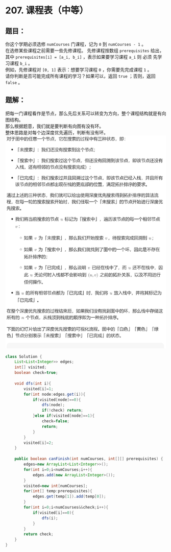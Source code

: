 # 207. 课程表（中等）
## 题目：
你这个学期必须选修 `numCourses` 门课程，记为 `0` 到 `numCourses - 1` 。\
在选修某些课程之前需要一些先修课程。 先修课程按数组 `prerequisites` 给出，其中 `prerequisites[i] = [a_i, b_i]` ，表示如果要学习课程 `a_i` 则 必须 先学习课程  `b_i` 。\
例如，先修课程对 `[0, 1]` 表示：想要学习课程 `0` ，你需要先完成课程 `1` 。\
请你判断是否可能完成所有课程的学习？如果可以，返回 `true` ；否则，返回 `false` 。
## 题解：
把每一门课程看作是节点，那么先后关系可以转变为方向，整个课程结构就是有向图结构。\
那么根据题意，我们就是要判断有向图有没有环。\
整体思路是对每个边深度优先遍历，判断有没有环。
![](../图片/207.jpg)
```java
class Solution {
    List<List<Integer>> edges;
    int[] visited;
    boolean check=true;

    void dfs(int i){
        visited[i]=1;
        for(int node:edges.get(i)){
            if(visited[node]==0){
                dfs(node);
                if(!check) return;
            }else if(visited[node]==1){
                check=false;
                return;
            }
        }
        visited[i]=2;
    }

    public boolean canFinish(int numCourses, int[][] prerequisites) {
        edges=new ArrayList<List<Integer>>();
        for(int i=0;i<numCourses;i++){
            edges.add(new ArrayList<Integer>());
        }
        visited=new int[numCourses];
        for(int[] temp:prerequisites){
            edges.get(temp[1]).add(temp[0]);
        }
        for(int i=0;i<numCourses&&check;i++){
            if(visited[i]==0){
                dfs(i);
            }
        }
        return check;
    }
}
```
